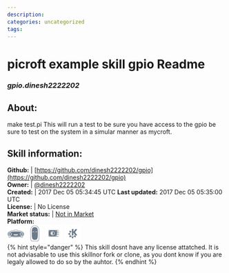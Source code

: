 ```yaml
--- 
description: 
categories: uncategorized   
tags:   
---
```


# picroft example skill gpio Readme  
### _gpio.dinesh2222202_  
## About:  
make test.pi
This will run a test to be sure you have access to the gpio be sure to test on the system in a simular manner as mycroft.

## Skill information:  
**Github:** | [https://github.com/dinesh2222202/gpio](https://github.com/dinesh2222202/gpio)  
**Owner:** | [@dinesh2222202](https://github.com/dinesh2222202)  
**Created:** | 2017 Dec 05 05:34:45 UTC  **Last updated:** 2017 Dec 05 05:35:00 UTC  
**License:** | No License  
**Market status:** | [Not in Market](https://market.mycroft.ai/skill/)  
**Platform:**  
 ![](../.gitbook/assets/mark-1-icon.png)  ![](../.gitbook/assets/mark-2-icon.png)  ![](../.gitbook/assets/picroft-icon.png)  ![](../.gitbook/assets/kde.png)   
{% hint style="danger" %}
This skill dosnt have any license attatched. It is not adviasable to use this skillnor fork or clone, as you dont know if you are legaly allowed to do so by the auhtor.
{% endhint %}
